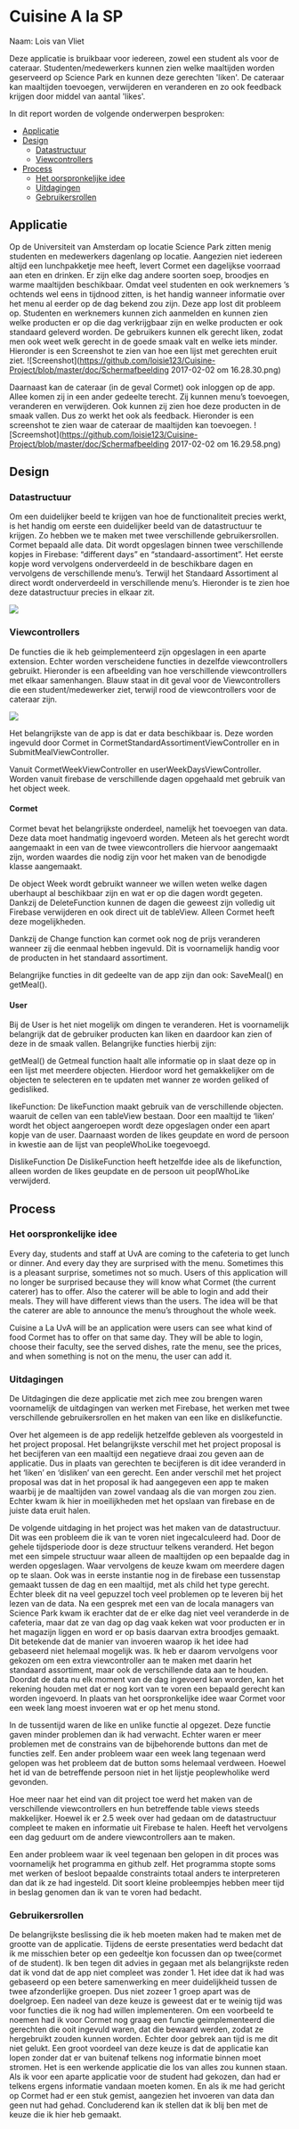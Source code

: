 # Cuisine A la SP

Naam: Lois van Vliet 


Deze applicatie is bruikbaar voor iedereen, zowel een student als voor de cateraar. Studenten/medewerkers kunnen zien welke maaltijden worden geserveerd op Science Park en kunnen deze gerechten 'liken'. De cateraar kan maaltijden toevoegen, verwijderen en veranderen en zo ook feedback krijgen door middel van aantal 'likes'.


In dit report worden de volgende onderwerpen besproken:
* [Applicatie](#applicatie)
* [Design](#design)
     * [Datastructuur](#datastructuur)
     * [Viewcontrollers](#viewcontrollers)
* [Process](#process)
     * [Het oorspronkelijke idee](#het-oorspronkelijke-idee)
     * [Uitdagingen](#uitdagingen)
     * [Gebruikersrollen](#gebruikersrollen)


## Applicatie

Op de Universiteit van Amsterdam op locatie Science Park zitten menig studenten en medewerkers dagenlang op locatie. Aangezien niet iedereen altijd een lunchpakketje mee heeft, levert Cormet een dagelijkse voorraad aan eten en drinken. Er zijn elke dag andere soorten soep, broodjes en warme maaltijden beschikbaar. Omdat veel studenten en ook werknemers ’s ochtends wel eens in tijdnood zitten, is het handig wanneer informatie over het menu al eerder op de dag bekend zou zijn. 
Deze app lost dit probleem op. Studenten en werknemers kunnen zich aanmelden en kunnen zien welke producten er op die dag verkrijgbaar zijn en welke producten er ook standaard geleverd worden. De gebruikers kunnen elk gerecht liken, zodat men ook weet welk gerecht in de goede smaak valt en welke iets minder. Hieronder is een Screenshot te zien van hoe een lijst met gerechten eruit ziet. 
![Screenshot](https://github.com/loisie123/Cuisine-Project/blob/master/doc/Schermafbeelding 2017-02-02 om 16.28.30.png)

Daarnaast kan de cateraar (in de geval Cormet) ook inloggen op de app. Allee komen zij in een ander gedeelte terecht. Zij kunnen menu’s toevoegen, veranderen en verwijderen. Ook kunnen zij zien hoe deze producten in de smaak vallen. Dus zo werkt het ook als feedback. Hieronder is een screenshot te zien waar de cateraar de maaltijden kan toevoegen. 
![Screemshot](https://github.com/loisie123/Cuisine-Project/blob/master/doc/Schermafbeelding 2017-02-02 om 16.29.58.png)


## Design

### Datastructuur

Om een duidelijker beeld te krijgen van hoe de functionaliteit precies werkt,  is het handig om eerste een duidelijker beeld van de datastructuur te krijgen. Zo hebben we te maken met twee verschillende gebruikersrollen. Cormet bepaald alle data. Dit wordt opgeslagen binnen twee verschillende kopjes in Firebase: “different days” en “standaard-assortiment”. 
Het eerste kopje word vervolgens onderverdeeld in de beschikbare dagen en vervolgens de verschillende menu’s. Terwijl het Standaard Assortiment al direct wordt onderverdeeld in verschillende menu’s. Hieronder is te zien hoe deze datastructuur precies in elkaar zit. 

<img src="https://github.com/loisie123/Cuisine-Project/blob/master/doc/Datastructuur.png">

### Viewcontrollers

De functies die ik heb geimplementeerd zijn opgeslagen in een aparte extension. Echter worden verscheidene functies in dezelfde viewcontrollers gebruikt. Hieronder is een afbeelding van hoe verschillende viewcontrollers met elkaar samenhangen. Blauw staat in dit geval voor de Viewcontrollers die een student/medewerker ziet, terwijl rood de viewcontrollers voor de cateraar zijn. 

<img src="https://github.com/loisie123/Cuisine-Project/blob/master/doc/ViewControllers.png">

Het belangrijkste van de app is dat er data beschikbaar is. Deze worden ingevuld door Cormet in CormetStandardAssortimentViewController en in SubmitMealViewController. 

Vanuit CormetWeekViewController en userWeekDaysViewController. Worden vanuit firebase de verschillende dagen opgehaald met gebruik van het object week. 

#### Cormet
Cormet bevat het belangrijkste onderdeel, namelijk het toevoegen van data. Deze data moet handmatig ingevoerd worden. Meteen als het gerecht wordt aangemaakt in een van de twee viewcontrollers die hiervoor aangemaakt zijn, worden waardes die nodig zijn voor het maken van de benodigde klasse aangemaakt. 

De object Week wordt gebruikt wanneer we willen weten welke dagen uberhaupt al beschikbaar zijn en wat er op die dagen wordt gegeten. Dankzij de DeleteFunction kunnen de dagen die geweest zijn volledig uit Firebase verwijderen en ook direct uit de tableView. 
Alleen Cormet heeft deze mogelijkheden. 

Dankzij de Change function kan cormet ook nog de prijs veranderen wanneer zij die eenmaal hebben ingevuld. Dit is voornamelijk handig voor de producten in het standaard assortiment.

Belangrijke functies in dit gedeelte van de app zijn dan ook:
SaveMeal()  en getMeal().
 

#### User

Bij de User is het niet mogelijk om dingen te veranderen. Het is voornamelijk belangrijk dat de gebruiker producten kan liken en daardoor kan zien of deze in de smaak vallen. Belangrijke functies hierbij zijn:

getMeal()
de Getmeal function haalt alle informatie op in slaat deze op in een lijst met meerdere objecten. Hierdoor word het gemakkelijker om de objecten te selecteren en te updaten met wanner ze worden geliked of gedisliked. 

likeFunction:
De likeFunction maakt gebruik van de verschillende objecten. waaruit de cellen van een tableView bestaan. Door een maaltijd te ‘liken’ wordt het object aangeroepen wordt deze opgeslagen onder een apart kopje van de user. Daarnaast worden de likes geupdate en word de persoon in kwestie aan de lijst van peopleWhoLike toegevoegd. 

DislikeFunction
De DislikeFunction heeft hetzelfde idee als de likefunction, alleen worden de likes geupdate en de persoon uit peoplWhoLike verwijderd. 


## Process

### Het oorspronkelijke idee

Every day, students and staff at UvA  are coming to the cafeteria to get lunch or dinner. And every day they are surprised with the menu. Sometimes this is a pleasant surprise, sometimes not so much. Users of this application will no longer be surprised because they will know what Cormet (the current caterer) has to offer. 
Also the caterer will be able to login and add their meals. They will have different views than the users. The idea will be that the caterer are able to announce the menu’s throughout the whole week. 

Cuisine a La UvA will be an application were users can see what kind of food Cormet has to offer on that same day. They will be able to login, choose their faculty, see the served dishes, rate the menu, see the prices, and when something is not on the menu, the user can add it. 

### Uitdagingen

De Uitdagingen die deze applicatie met zich mee zou brengen waren voornamelijk de uitdagingen van werken met Firebase, het werken met twee verschillende gebruikersrollen en het maken van een like en dislikefunctie.

 Over het algemeen is de app redelijk hetzelfde gebleven als voorgesteld in het project proposal. Het belangrijkste verschil met het project proposal is het becijferen van een maaltijd een negatieve draai zou geven aan de applicatie. Dus in plaats van gerechten te becijferen is dit idee veranderd in het ‘liken’ en ‘disliken’ van een gerecht. 
Een ander verschil met het project proposal was dat in het proposal ik had aangegeven een app te maken waarbij je de maaltijden van zowel vandaag als die van morgen zou zien. Echter kwam ik hier in moeilijkheden met het opslaan van firebase en de juiste data eruit halen. 

De volgende uitdaging in het project was het maken van de datastructuur. Dit was een probleem die ik van te voren niet ingecalculeerd had. Door de gehele tijdsperiode door is deze structuur telkens veranderd. Het begon met een simpele structuur waar alleen de maaltijden op een bepaalde dag in werden opgeslagen. Waar vervolgens de keuze kwam om meerdere dagen op te slaan. Ook was in eerste instantie nog in de firebase een tussenstap gemaakt tussen de dag en een maaltijd, met als child het type gerecht. Echter bleek dit na veel gepuzzel toch veel problemen op te leveren bij het lezen van de data. 
Na een gesprek met een van de locala managers van Science Park kwam ik erachter dat de er elke dag niet veel veranderde in de cafeteria, maar dat ze van dag op dag vaak keken wat voor producten er in het magazijn liggen en word er op basis daarvan extra broodjes gemaakt. Dit betekende dat de manier van invoeren waarop ik het idee had gebaseerd niet helemaal mogelijk was. 
Ik heb er daarom vervolgens voor gekozen om een extra viewcontroller aan te maken met daarin het standaard assortiment, maar ook de verschillende data aan te houden. 
Doordat de data nu elk moment van de dag ingevoerd kan worden, kan het rekening houden met dat er nog kort van te voren een bepaald gerecht kan worden ingevoerd. In plaats van het oorspronkelijke idee waar Cormet voor een week lang moest invoeren wat er op het menu stond. 

In de tussentijd waren de like en unlike functie al opgezet. Deze functie gaven minder problemen dan ik had verwacht. Echter waren er meer problemen met de constrains van de bijbehorende buttons dan met de functies zelf. Een ander probleem waar een week lang tegenaan werd gelopen was het probleem dat de button soms helemaal verdween. Hoewel het id van de betreffende persoon niet in het lijstje peoplewholike werd gevonden. 

Hoe meer naar het eind van dit project toe werd het maken van de verschillende viewcontrollers en hun betreffende table views steeds makkelijker. Hoewel ik er 2.5 week over had gedaan om de datastructuur compleet te maken en informatie uit Firebase te halen. Heeft het vervolgens een dag geduurt om de andere viewcontrollers aan te maken. 

Een ander probleem waar ik veel tegenaan ben gelopen in dit proces was voornamelijk het programma en github zelf. Het programma stopte soms met werken of besloot bepaalde constraints totaal anders te interpreteren dan dat ik ze had ingesteld. Dit soort kleine probleempjes hebben meer tijd in beslag genomen dan ik van te voren had bedacht. 


### Gebruikersrollen 

De belangrijkste beslissing die ik heb moeten maken had te maken met de grootte van de applicatie. Tijdens de eerste presentaties werd bedacht dat ik me misschien beter op een gedeeltje kon focussen dan op twee(cormet of de student). Ik ben tegen dit advies in gegaan met als belangrijkste reden dat ik vond dat de app niet compleet was zonder 1. Het idee dat ik had was gebaseerd op een betere samenwerking en meer duidelijkheid tussen de twee afzonderlijke groepen. Dus niet zozeer 1 groep apart was de doelgroep. Een nadeel van deze keuze is geweest dat er te weinig tijd was voor functies die ik nog had willen implementeren. Om een voorbeeld te noemen had ik voor Cormet nog graag een functie geimplementeerd die gerechten die ooit ingevuld waren, dat die bewaard werden, zodat ze hergebruikt zouden kunnen worden. Echter door gebrek aan tijd is me dit niet gelukt. Een groot voordeel van deze keuze is dat de applicatie kan lopen zonder dat er van buitenaf telkens nog informatie binnen moet stromen. Het is een werkende applicatie die los van alles zou kunnen staan. Als ik voor een aparte applicatie voor de student had gekozen, dan had er telkens ergens informatie vandaan moeten komen. En als ik me had gericht op Cormet had er een stuk gemist, aangezien het invoeren van data dan geen nut had gehad. Concluderend kan ik stellen dat ik blij ben met de keuze die ik hier heb gemaakt. 


